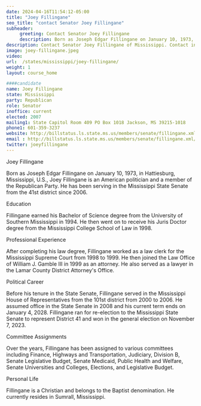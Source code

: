 ```yaml
---
date: 2024-04-16T11:54:12-05:00
title: "Joey Fillingane"
seo_title: "contact Senator Joey Fillingane"
subheader:
     greeting: Contact Senator Joey Fillingane
     description: Born as Joseph Edgar Fillingane on January 10, 1973, in Hattiesburg, Mississippi, U.S., Joey Fillingane is an American politician and a member of the Republican Party. He has been serving in the Mississippi State Senate from the 41st district since 2006.
description: Contact Senator Joey Fillingane of Mississippi. Contact information for Joey Fillingane includes email address, phone number, and mailing address.
image: joey-fillingane.jpeg
video:
url:  /states/mississippi/joey-fillingane/
weight: 1
layout: course_home

####candidate
name: Joey Fillingane
state: Mississippi
party: Republican
role: Senator
inoffice: current
elected: 2007
mailing1: State Capitol Room 409 PO Box 1018 Jackson, MS 39215-1018
phone1: 601-359-3237
website: http://billstatus.ls.state.ms.us/members/senate/fillingane.xml/
email : http://billstatus.ls.state.ms.us/members/senate/fillingane.xml/
twitter: joeyfillingane
---
```


Joey Fillingane

Born as Joseph Edgar Fillingane on January 10, 1973, in Hattiesburg, Mississippi, U.S., Joey Fillingane is an American politician and a member of the Republican Party. He has been serving in the Mississippi State Senate from the 41st district since 2006.

Education

Fillingane earned his Bachelor of Science degree from the University of Southern Mississippi in 1994. He then went on to receive his Juris Doctor degree from the Mississippi College School of Law in 1998.

Professional Experience

After completing his law degree, Fillingane worked as a law clerk for the Mississippi Supreme Court from 1998 to 1999. He then joined the Law Office of William J. Gamble III in 1999 as an attorney. He also served as a lawyer in the Lamar County District Attorney's Office.

Political Career

Before his tenure in the State Senate, Fillingane served in the Mississippi House of Representatives from the 101st district from 2000 to 2006. He assumed office in the State Senate in 2008 and his current term ends on January 4, 2028. Fillingane ran for re-election to the Mississippi State Senate to represent District 41 and won in the general election on November 7, 2023.

Committee Assignments

Over the years, Fillingane has been assigned to various committees including Finance, Highways and Transportation, Judiciary, Division B, Senate Legislative Budget, Senate Medicaid, Public Health and Welfare, Senate Universities and Colleges, Elections, and Legislative Budget.

Personal Life

Fillingane is a Christian and belongs to the Baptist denomination. He currently resides in Sumrall, Mississippi.
